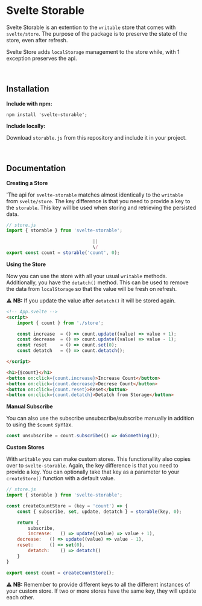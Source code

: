 # Svelte Storable

Svelte Storable is an extention to the `writable` store that comes with `svelte/store`. The purpose of the package is to preserve the state of the store, even after refresh. 

Svelte Store adds `localStorage` management to the store while, with 1 exception preserves the api.

<br>

## Installation

**Include with npm:**
```
npm install 'svelte-storable';
```

**Include locally:**

Download `storable.js` from this repository and include it in your project.

<br>

## Documentation

**Creating a Store**

'The api for `svelte-storable` matches almost identically to the `writable` from `svelte/store`. The key difference is that you need to provide a key to the `storable`. This key will be used when storing and retrieving the persisted data.

```js
// store.js
import { storable } from 'svelte-storable';

                                ||
                                \/
export const count = storable('count', 0);
```

**Using the Store**

Now you can use the store with all your usual `writable` methods. Additionally, you have the `detatch()` method. This can be used to remove the data from `localStorage` so that the value will be fresh on refresh.

:warning: **NB:** If you update the value after `detatch()` it will be stored again.

```html
<!-- App.svelte -->
<script>
    import { count } from './store';

    const increase  = () => count.update((value) => value + 1);
    const decrease  = () => count.update((value) => value - 1);
    const reset     = () => count.set(0);
    const detatch   = () => count.detatch();

</script>

<h1>{$count}</h1>
<button on:click={count.increase}>Increase Count</button>
<button on:click={count.decrease}>Decrese Count</button>
<button on:click={count.reset}>Reset</button>
<button on:click={count.detatch}>Detatch from Storage</button>

```

**Manual Subscribe**

You can also use the subscribe unsubscribe/subscribe manually in addition to using the `$count` syntax.
```js
const unsubscribe = count.subscribe(() => doSomething());
```

**Custom Stores**

With `writable` you can make custom stores. This functionallity also copies over to `svelte-storable`. Again, the key difference is that you need to provide a key. You can optionally take that key as a parameter to your `createStore()` function with a default value.

```js
// store.js
import { storable } from 'svelte-storable';

const createCountStore = (key = 'count') => {
    const { subscribe, set, update, detatch } = storable(key, 0);

    return {
        subscribe,
        increase:   () => update((value) => value + 1),
	decrease:   () => update((value) => value - 1),
	reset:      () => set(0),
        detatch:    () => detatch()
    }
}

export const count = createCountStore();
```

:warning: **NB:** Remember to provide different keys to all the different instances of your custom store. If two or more stores have the same key, they will update each other.
